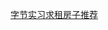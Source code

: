 [字节实习求租房子推荐](https://www.nowcoder.com/discuss/641890129816092672?fromPut=jj-github&urlSource=extension-api)